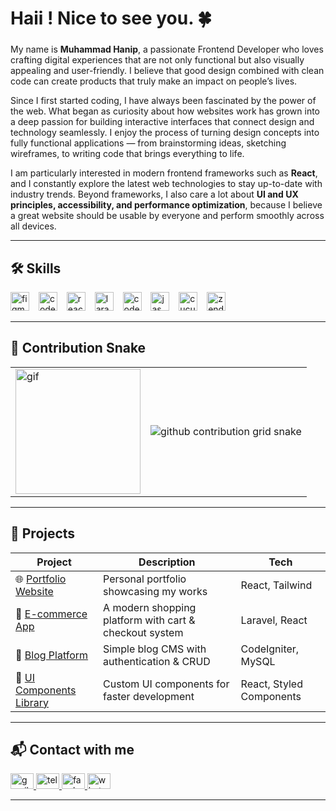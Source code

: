 <h1 align="left">Haii ! Nice to see you. 🍀</h1>

###

<p align="left">
My name is <b>Muhammad Hanip</b>, a passionate Frontend Developer who loves crafting digital experiences that are not only functional but also visually appealing and user-friendly.  
I believe that good design combined with clean code can create products that truly make an impact on people’s lives.
</p>

<p align="left">
Since I first started coding, I have always been fascinated by the power of the web.  
What began as curiosity about how websites work has grown into a deep passion for building interactive interfaces that connect design and technology seamlessly.  
I enjoy the process of turning design concepts into fully functional applications — from brainstorming ideas, sketching wireframes, to writing code that brings everything to life.
</p>

<p align="left">
I am particularly interested in modern frontend frameworks such as <b>React</b>, and I constantly explore the latest web technologies to stay up-to-date with industry trends.  
Beyond frameworks, I also care a lot about <b>UI and UX principles, accessibility, and performance optimization</b>, because I believe a great website should be usable by everyone and perform smoothly across all devices.
</p>

---

## 🛠 Skills

<div align="left">
  <img src="https://cdn.jsdelivr.net/gh/devicons/devicon/icons/figma/figma-original.svg" height="30" alt="figma logo"  />
  <img width="7" />
  <img src="https://cdn.jsdelivr.net/gh/devicons/devicon/icons/codeigniter/codeigniter-plain.svg" height="30" alt="codeigniter logo"  />
  <img width="7" />
  <img src="https://cdn.jsdelivr.net/gh/devicons/devicon/icons/react/react-original.svg" height="30" alt="react logo"  />
  <img width="7" />
  <img src="https://cdn.jsdelivr.net/gh/devicons/devicon/icons/laravel/laravel-original.svg" height="30" alt="laravel logo"  />
  <img width="7" />
  <img src="https://cdn.jsdelivr.net/gh/devicons/devicon/icons/codecov/codecov-plain.svg" height="30" alt="codecov logo"  />
  <img width="7" />
  <img src="https://cdn.jsdelivr.net/gh/devicons/devicon/icons/jasmine/jasmine-original.svg" height="30" alt="jasmine logo"  />
  <img width="7" />
  <img src="https://cdn.jsdelivr.net/gh/devicons/devicon/icons/cucumber/cucumber-plain.svg" height="30" alt="cucumber logo"  />
  <img width="7" />
  <img src="https://cdn.jsdelivr.net/gh/devicons/devicon/icons/zend/zend-original.svg" height="30" alt="zend logo"  />
</div>

---

## 🐍 Contribution Snake  

<table>
  <tr>
    <td>
      <img height="200" src="https://media.tenor.com/25ykirk3P4YAAAAM/oz-oz-yarimasu.gif" alt="gif" />
    </td>
    <td>
      <picture>
        <source media="(prefers-color-scheme: dark)" srcset="https://raw.githubusercontent.com/<your-username>/<your-username>/output/snake-dark.svg" />
        <img alt="github contribution grid snake" src="https://raw.githubusercontent.com/<your-username>/<your-username>/output/snake.svg" />
      </picture>
    </td>
  </tr>
</table>

---

## 📂 Projects  

| Project | Description | Tech |
|---------|-------------|------|
| 🌐 [Portfolio Website](https://github.com/<your-username>/portfolio) | Personal portfolio showcasing my works | React, Tailwind |
| 🛒 [E-commerce App](https://github.com/<your-username>/ecommerce-app) | A modern shopping platform with cart & checkout system | Laravel, React |
| 📝 [Blog Platform](https://github.com/<your-username>/blog-platform) | Simple blog CMS with authentication & CRUD | CodeIgniter, MySQL |
| 🎨 [UI Components Library](https://github.com/<your-username>/ui-library) | Custom UI components for faster development | React, Styled Components |

---

## 📬 Contact with me  

<div align="left">
  <a href="mailto:yourmail@gmail.com">
    <img src="https://raw.githubusercontent.com/maurodesouza/profile-readme-generator/master/src/assets/icons/social/gmail/default.svg" width="37" height="25" alt="gmail logo" />
  </a>
  <a href="https://t.me/yourtelegram">
    <img src="https://raw.githubusercontent.com/maurodesouza/profile-readme-generator/master/src/assets/icons/social/telegram/default.svg" width="37" height="25" alt="telegram logo" />
  </a>
  <a href="https://facebook.com/yourfacebook">
    <img src="https://raw.githubusercontent.com/maurodesouza/profile-readme-generator/master/src/assets/icons/social/facebook/default.svg" width="37" height="25" alt="facebook logo" />
  </a>
  <a href="https://wa.me/62812XXXXXXX">
    <img src="https://raw.githubusercontent.com/maurodesouza/profile-readme-generator/master/src/assets/icons/social/whatsapp/default.svg" width="37" height="25" alt="whatsapp logo" />
  </a>
</div>

---
